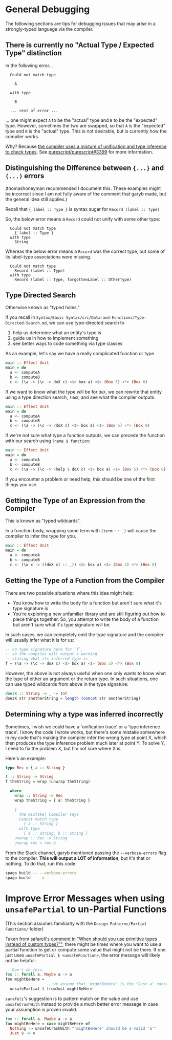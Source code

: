 # General Debugging

The following sections are tips for debugging issues that may arise in a strongly-typed language via the compiler.

## There is currently no "Actual Type / Expected Type" distinction

In the following error...
```
  Could not match type

    A

  with type

    B

  ... rest of error ...
```

... one might expect `A` to be the "actual" type and `B` to be the "expected" type. However, sometimes the two are swapped, so that `A` is the "expected" type and `B` is the "actual" type. This is not desirable, but is currently how the compiler works.

Why? Because [the compiler uses a mixture of unification and type inference to check types](https://github.com/purescript/purescript/issues/3111#issuecomment-335596641). See [purescript/purescript#3399](https://github.com/purescript/purescript/issues/3399) for more information.

## Distinguishing the Difference between `{...}` and `(...)` errors

(thomashoneyman recommended I document this. These examples might be incorrect since I am not fully aware of the comment that garyb made, but the general idea still applies.)

Recall that `{ label :: Type }` is syntax sugar for `Record (label :: Type)`

So, the below error means a `Record` could not unify with some other type:
```
  Could not match type
    { label :: Type }
  with type
    String
```

Whereas the below error means a `Record` was the correct type, but some of its label-type associations were missing.
```
  Could not match type
    Record (label :: Type)
  with type
    Record (label :: Type, forgottenLabel :: OtherType)
```

## Type Directed Search

Otherwise known as "typed holes."

If you recall in `Syntax/Basic Syntax/src/Data-and-Functions/Type-Directed-Search.md`, we can use type-directed search to
1. help us determine what an entity's type is
2. guide us in how to implement something
3. see better ways to code something via type classes

As an example, let's say we have a really complicated function or type
```purescript
main :: Effect Unit
main = do
  a <- computeA
  b <- computeB
  c <- (\a -> (\c -> doX c) <$> box a) <$> (Box 5) <*> (Box 8)
```
If we want to know what the type will be for `doX`, we can rewrite that entity using a type direction search, `?doX`, and see what the compiler outputs:
```purescript
main :: Effect Unit
main = do
  a <- computeA
  b <- computeB
  c <- (\a -> (\c -> ?doX c) <$> box a) <$> (Box 5) <*> (Box 8)
```
If we're not sure what type a function outputs, we can precede the function with our search using `?name $ function`:
```purescript
main :: Effect Unit
main = do
  a <- computeA
  b <- computeB
  c <- (\a -> (\c -> ?help $ doX c) <$> box a) <$> (Box 5) <*> (Box 8)
```

If you encounter a problem or need help, this should be one of the first things you use.

## Getting the Type of an Expression from the Compiler

This is known as "typed wildcards".

In a function body, wrapping some term with `(term :: _)` will cause the compiler to infer the type for you.

```purescript
main :: Effect Unit
main = do
  a <- computeA
  b <- computeB
  c <- (\w x -> ((doX x) :: _)) <$> box a) <$> (Box 5) <*> (Box 8)
```

## Getting the Type of a Function from the Compiler

There are two possible situations where this idea might help:
- You know how to write the body for a function but aren't sure what it's type signature is
- You're exploring a new unfamiliar library and are still figuring out how to piece things together. So, you attempt to write the body of a function but aren't sure what it's type signature will be.

In such cases, we can completely omit the type signature and the compiler will usually infer what it is for us:
```purescript
-- no type signature here for `f`,
-- so the compiler will output a warning
-- stating what its inferred type is
f = (\a -> (\c -> doX c) <$> box a) <$> (Box 5) <*> (Box 8)
```

However, the above is not always useful when one only wants to know what the type of either an argument or the return type. In such situations, one can use typed wildcards from above in the type signature:
```purescript
doesX :: String -> _ -> Int
doesX str anotherString = length (concat str anotherString)
```

## Determining why a type was inferred incorrectly

Sometimes, I wish we could have a 'unification trace' or a 'type inference trace'. I know the code I wrote works, but there's some mistake somewhere in my code that's making the compiler infer the wrong type at point X, which then produces the type inference problem much later at point Y. To solve Y, I need to fix the problem X, but I'm not sure where X is.

Here's an example:
```purescript
type Rec = { a :: String }

f :: String -> String
f theString = wrap (unwrap theString)

  where
    wrap :: String -> Rec
    wrap theString = { a: theString }

    {-
      the mistake! Compiler says
      Cannot match type
        { a :: String }
      with type
        { a :: String, b :: String }
    unwrap :: Rec -> String
    unwrap rec = rec.b
```

From the Slack channel, garyb mentioned passing the `--verbose-errors` flag to the compiler. **This will output a LOT of information**, but it's that or nothing. To do that, run this code:

```bash
spago build -- --verbose-errors
spago build -- -v
```

# Improve Error Messages when using `unsafePartial` to un-Partial Functions

(This section assumes familiarity with the `Design Patterns/Partial Functions/` folder)

Taken from [safareli's comment in "When should you use primitive types instead of custom types?""](https://discourse.purescript.org/t/when-should-you-use-primitive-types-instead-of-custom-types/450/14), there might be times where you want to use a partial function to get or compute some value that might not be there. If one just uses `unsafePartial $ <unsafeFunction>`, the error message will likely not be helpful:
```purescript
-- Don't do this.
foo :: forall a. Maybe a -> a
foo mightBeHere =
                  -- we assume that 'mightBeHere' is the "Just a" constructor
  unsafePartial $ fromJust mightBeHere
```
`sarafeli`'s suggestion is to pattern match on the value and use `unsafeCrashWith` instead to provide a much better error message in case your assumption is proven invalid.
```purescript
foo :: forall a. Maybe a -> a
foo mightBeHere = case mightBeHere of
  Nothing -> unsafeCrashWith "'mightBeHere' should be a valid 'a'"
  Just v -> v
```
